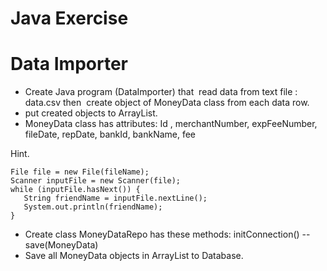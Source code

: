 # Java Exercise
# Data Importer

- Create Java program (DataImporter) that  read data from text file : data.csv
then  create object of MoneyData class from each data row.
- put created objects to ArrayList.
-  MoneyData class has attributes:
Id , merchantNumber, expFeeNumber, fileDate, repDate, bankId, bankName, fee

Hint.

```
File file = new File(fileName);
Scanner inputFile = new Scanner(file);
while (inputFile.hasNext()) {
   String friendName = inputFile.nextLine();
   System.out.println(friendName);
}
```


- Create class MoneyDataRepo  has these methods:
  initConnection()
-- save(MoneyData)
- Save all MoneyData objects in ArrayList to Database.



